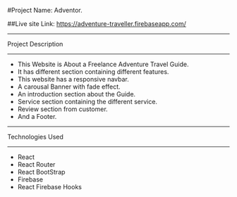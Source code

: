 #Project Name: Adventor. 

##Live site Link: https://adventure-traveller.firebaseapp.com/

***
Project Description
***

* This Website is About a Freelance Adventure Travel Guide.
* It has different section containing different features.
* This website has a responsive navbar.
* A carousal Banner with fade effect.
* An introduction section about the Guide.
* Service section containing the different service.
* Review section from customer.
* And a Footer. 

***
Technologies Used
***
* React
* React Router
* React BootStrap
* Firebase 
* React Firebase Hooks